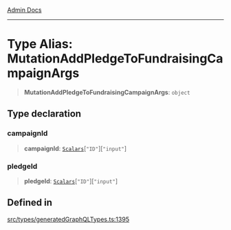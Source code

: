 [Admin Docs](/)

***

# Type Alias: MutationAddPledgeToFundraisingCampaignArgs

> **MutationAddPledgeToFundraisingCampaignArgs**: `object`

## Type declaration

### campaignId

> **campaignId**: [`Scalars`](Scalars.md)\[`"ID"`\]\[`"input"`\]

### pledgeId

> **pledgeId**: [`Scalars`](Scalars.md)\[`"ID"`\]\[`"input"`\]

## Defined in

[src/types/generatedGraphQLTypes.ts:1395](https://github.com/Suyash878/talawa-api/blob/cfd688207611ba245c99edd8dbaccb2cdbf6a043/src/types/generatedGraphQLTypes.ts#L1395)
